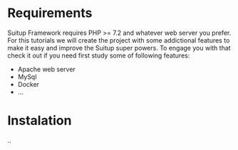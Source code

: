 # Requirements

Suitup Framework requires PHP >= 7.2 and whatever web server you prefer. For this tutorials we
will create the project with some addictional features to make it easy and improve the Suitup super powers. To engage you with that check it out if you need first study some of following features:

  - Apache web server
  - MySql
  - Docker
  - ...

# Instalation

..